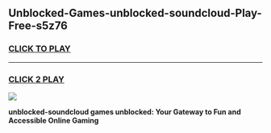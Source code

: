 
## Unblocked-Games-unblocked-soundcloud-Play-Free-s5z76
<h3>
<a href="https://premium76.site?title=unblocked-soundcloud&ref=23A">CLICK TO PLAY</a></h3>
<hr>

<h3>
<a href="https://premium76.site?title=unblocked-soundcloud&ref=23A">CLICK 2 PLAY</a>
  
</h3>

<a href="https://premium76.site?title=unblocked-soundcloud&ref=23A"><img src="https://clearcache.store/games.png"></a>


**unblocked-soundcloud games unblocked: Your Gateway to Fun and Accessible Online Gaming**
